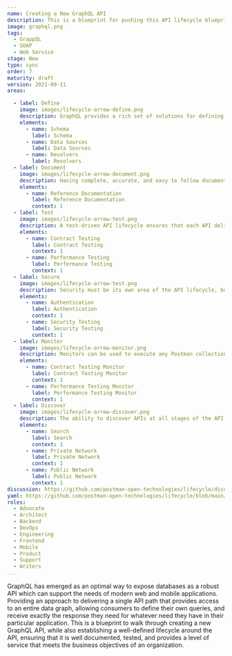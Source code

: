 ```yaml
---
name: Creating a New GraphQL API
description: This is a blueprint for pushing this API lifecycle blueprint to also work for new GraphQL APIs, identifying the steps needed to define and stand up a new GraphQL API, but then apply a consistent well defined lifecycle to how the API is moved forward and supported in production.
image: graphql.png
tags:
  - GrappQL
  - SOAP
  - Web Service
stage: New
type: sync
order: 7
maturity: draft
version: 2021-09-11
areas:

  - label: Define
    image: images/lifecycle-arrow-define.png
    description: GraphQL provides a rich set of solutions for defining the base of an API that will expose the entire surface area of one or many data sources, providing API producers with the ability to define data sources and the resolvers that route API requests to each data source, and the schema that will define how API consumers can craft queries for getting at exactly the data they need. Each of these elements help define the base for a GraphQL API, bypassing the work that is required to design a more RESTful approach to delivering APIs, putting more control into the hands of API consumers. Providing a solid approach to defining access to essential and complex backend data using an increasingly common API pattern.
    elements:
      - name: Schema
        label: Schema   
      - name: Data Sources
        label: Data Sources   
      - name: Resolvers
        label: Resolvers                           
  - label: Document
    image: images/lifecycle-arrow-document.png
    description: Having complete, accurate, and easy to follow documentation is essential for all APIs, and is something that  alleviates the number one pain point for API consumers when it comes to onboarding with any API, expanding the number of API paths an application puts to work. Modern approaches to producing API documentation have moved beyond a single static version of documentation simply published to a portal, as well as there being potentially multiple forms of documentation for any single API. Helping API producers onboard consumers easier, reduce the cognitive load when understanding what an API does, and properly define specific business use cases of an API being put to work in an application or as part of an integration.
    elements:
      - name: Reference Documentation
        label: Reference Documentation 
        context: 1                
  - label: Test
    image: images/lifecycle-arrow-test.png
    description: A test-driven API lifecycle ensures that each API delivers the intended outcomes it was developed for in the first place, providing manual as well as automated ways to ensure an API hasn't changed unexpectedly and is as performant as required, helping establish a high quality of service consistently across all APIs. API testing should not be an afterthought and should be a default aspect of the API lifecycle for any API being put into production. API testing takes a solid investment in establishing proper testing practices across teams, but once you do the work to establish a baseline of testing, properly train teams on the process and tooling involved, the investment will pay off down the road.
    elements:
      - name: Contract Testing
        label: Contract Testing  
        context: 1 
      - name: Performance Testing
        label: Performance Testing   
        context: 1
  - label: Secure
    image: images/lifecycle-arrow-test.png
    description: Security must be its own area of the API lifecycle, but it is something that should span testing, authentication, and potentially other areas of the API lifecycle. Over the last five years the world of API security has expanded, while also moving further left in the API lifecycle as part of a devops shift in how APIs are delivered. There are a number of elements present when it comes to security, but depending on the overall maturity of API operations the available resources and prioritization available to adequately realize these elements vary.
    elements:
      - name: Authentication
        label: Authentication
        context: 1         
      - name: Security Testing
        label: Security Testing   
        context: 1        
  - label: Monitor
    image: images/lifecycle-arrow-monitor.png
    description: Monitors can be used to execute any Postman collection applied to any environment. Due to the versatility of what a Postman collection can define, collections turn monitors into a powerful API automation and orchestration tool. Beginning with the ability to schedule contract, performance, and other types of tests, but then also allowing for automating specific workflows across many different APIs. Since collections can be used to define anything that can be defined via an API, monitors can be used to schedule the running of each capability from multiple cloud regions, applying many different environmental variables. Making monitors an essential, versatile, and executable part of defining how the API lifecycle works.
    elements:
      - name: Contract Testing Monitor
        label: Contract Testing Monitor  
        context: 1 
      - name: Performance Testing Monitor
        label: Performance Testing Monitor   
        context: 1
  - label: Discover
    image: images/lifecycle-arrow-discover.png
    description: The ability to discover APIs at all stages of the API lifecycle is essential for reducing redundancy across operations, helping teams find existing APIs before they develop new ones, properly matching API consumers with the right APIs, while supporting documentation, relevant workflows, and the feedback loops that exist as part of the operation of APIs internally within the enterprise, or externally with 3rd party developers. API discovery does not live at the beginning or the end of the API lifecycle, but should be considered across all areas of the API lifecycle, ensuring that APIs, as well as the operations around them are as discoverable as possible, but well informed when it comes to privacy, security, and terms of service.
    elements:
      - name: Search
        label: Search     
        context: 1
      - name: Private Network
        label: Private Network   
        context: 1
      - name: Public Network
        label: Public Network                    
        context: 1  
discussion: https://github.com/postman-open-technologies/lifecycle/discussions/28      
yaml: https://github.com/postman-open-technologies/lifecycle/blob/main/_blueprints/creating-a-new-graphql-api.md     
roles:
  - Advocate
  - Architect
  - Backend
  - DevOps
  - Engineering
  - Frontend
  - Mobile
  - Product
  - Support
  - Writers  
...
```

GraphQL has emerged as an optimal way to expose databases as a robust API which can support the needs of modern web and mobile applications. Providing an approach to delivering a single API path that provides access to an entire data graph, allowing consumers to define their own queries, and receive exactly the response they need for whatever need they have in their particular application. This is a blueprint to walk through creating a new GraphQL API, while also establishing a well-defined lifecycle around the API, ensuring that it is well documented, tested, and provides a level of service that meets the business objectives of an organization.